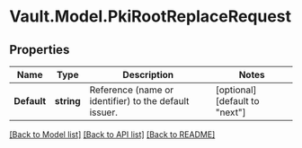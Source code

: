 # Vault.Model.PkiRootReplaceRequest

## Properties

Name | Type | Description | Notes
------------ | ------------- | ------------- | -------------
**Default** | **string** | Reference (name or identifier) to the default issuer. | [optional] [default to "next"]

[[Back to Model list]](../README.md#documentation-for-models) [[Back to API list]](../README.md#documentation-for-api-endpoints) [[Back to README]](../README.md)

